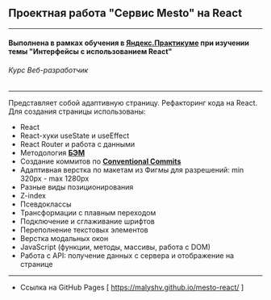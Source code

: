 ## Проектная работа "Сервис Mesto" на React
------

#### Выполнена в рамках обучения в [**Яндекс.Практикуме**](https://praktikum.yandex.ru/ "Яндекс.Практикум") при изучении темы "Интерфейсы с использованием React"
###### Курс Веб-разработчик
------

Представляет собой адаптивную страницу. Рефакторинг кода на React. Для создания страницы использованы:

* React
* React-хуки useState и useEffect
* React Router и работа с данными
* Методология [**БЭМ**](https://ru.bem.info/)
* Cоздание коммитов по [**Conventional Commits**](https://www.conventionalcommits.org/ru/v1.0.0-beta.4/)
* Адаптивная верстка по макетам из Фигмы для разрешений: min 320px - max 1280px
* Разные виды позиционирования
* Z-index
* Псевдоклассы
* Трансформации с плавным переходом
* Подключение и сглаживание шрифтов
* Переполнение текстовых элементов
* Верстка модальных окон
* JavaScript (функции, методы, массивы, работа с DOM)
* Работа с API: получение данных с сервера и отображение на странице

-----

* Ссылка на GitHub Pages [ https://malyshv.github.io/mesto-react/ ]